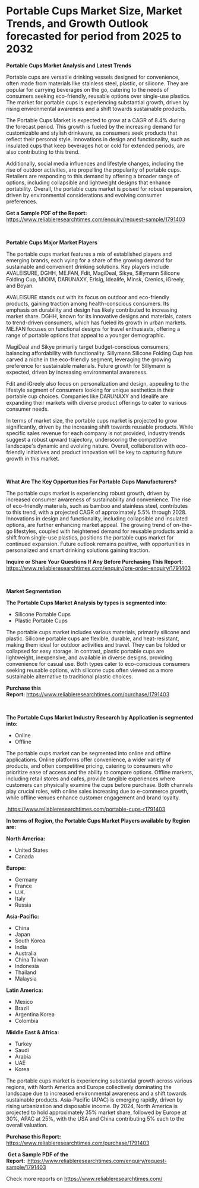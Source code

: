 <p><h1>Portable Cups Market Size, Market Trends, and Growth Outlook forecasted for period from 2025 to 2032</h1></p><p><strong>Portable Cups Market Analysis and Latest Trends</strong></p>
<p><p>Portable cups are versatile drinking vessels designed for convenience, often made from materials like stainless steel, plastic, or silicone. They are popular for carrying beverages on the go, catering to the needs of consumers seeking eco-friendly, reusable options over single-use plastics. The market for portable cups is experiencing substantial growth, driven by rising environmental awareness and a shift towards sustainable products.</p><p>The Portable Cups Market is expected to grow at a CAGR of 8.4% during the forecast period. This growth is fueled by the increasing demand for customizable and stylish drinkware, as consumers seek products that reflect their personal style. Innovations in design and functionality, such as insulated cups that keep beverages hot or cold for extended periods, are also contributing to this trend.</p><p>Additionally, social media influences and lifestyle changes, including the rise of outdoor activities, are propelling the popularity of portable cups. Retailers are responding to this demand by offering a broader range of options, including collapsible and lightweight designs that enhance portability. Overall, the portable cups market is poised for robust expansion, driven by environmental considerations and evolving consumer preferences.</p></p>
<p><strong>Get a Sample PDF of the Report:&nbsp;</strong> <a href="https://www.reliableresearchtimes.com/enquiry/request-sample/1791403?utm_campaign=3548&utm_medium=2&utm_source=Github&utm_content=ia&utm_term=04042025&utm_id=portable-cups">https://www.reliableresearchtimes.com/enquiry/request-sample/1791403</a></p>
<p>&nbsp;</p>
<p><strong>Portable Cups Major Market Players</strong></p>
<p><p>The portable cups market features a mix of established players and emerging brands, each vying for a share of the growing demand for sustainable and convenient drinking solutions. Key players include AVALEISURE, DGHH, ME.FAN, Fdit, MagiDeal, Sikye, Sillymann Silicone Folding Cup, MIOIM, DARUNAXY, Erlsig, Idealife, Minsk, Crenics, iGreely, and Boyan.</p><p>AVALEISURE stands out with its focus on outdoor and eco-friendly products, gaining traction among health-conscious consumers. Its emphasis on durability and design has likely contributed to increasing market share. DGHH, known for its innovative designs and materials, caters to trend-driven consumers, which has fueled its growth in urban markets. ME.FAN focuses on functional designs for travel enthusiasts, offering a range of portable options that appeal to a younger demographic.</p><p>MagiDeal and Sikye primarily target budget-conscious consumers, balancing affordability with functionality. Sillymann Silicone Folding Cup has carved a niche in the eco-friendly segment, leveraging the growing preference for sustainable materials. Future growth for Sillymann is expected, driven by increasing environmental awareness.</p><p>Fdit and iGreely also focus on personalization and design, appealing to the lifestyle segment of consumers looking for unique aesthetics in their portable cup choices. Companies like DARUNAXY and Idealife are expanding their markets with diverse product offerings to cater to various consumer needs.</p><p>In terms of market size, the portable cups market is projected to grow significantly, driven by the increasing shift towards reusable products. While specific sales revenue for each company is not provided, industry trends suggest a robust upward trajectory, underscoring the competitive landscape's dynamic and evolving nature. Overall, collaboration with eco-friendly initiatives and product innovation will be key to capturing future growth in this market.</p></p>
<p>&nbsp;</p>
<p><strong>What Are The Key Opportunities For Portable Cups Manufacturers?</strong></p>
<p><p>The portable cups market is experiencing robust growth, driven by increased consumer awareness of sustainability and convenience. The rise of eco-friendly materials, such as bamboo and stainless steel, contributes to this trend, with a projected CAGR of approximately 5.5% through 2028. Innovations in design and functionality, including collapsible and insulated options, are further enhancing market appeal. The growing trend of on-the-go lifestyles, coupled with heightened demand for reusable products amid a shift from single-use plastics, positions the portable cups market for continued expansion. Future outlook remains positive, with opportunities in personalized and smart drinking solutions gaining traction.</p></p>
<p><strong>Inquire or Share Your Questions If Any Before Purchasing This Report:</strong> <a href="https://www.reliableresearchtimes.com/enquiry/pre-order-enquiry/1791403?utm_campaign=3548&utm_medium=2&utm_source=Github&utm_content=ia&utm_term=04042025&utm_id=portable-cups">https://www.reliableresearchtimes.com/enquiry/pre-order-enquiry/1791403</a></p>
<p>&nbsp;</p>
<p><strong>Market Segmentation</strong></p>
<p><strong>The Portable Cups Market Analysis by types is segmented into:</strong></p>
<p><ul><li>Silicone Portable Cups</li><li>Plastic Portable Cups</li></ul></p>
<p><p>The portable cups market includes various materials, primarily silicone and plastic. Silicone portable cups are flexible, durable, and heat-resistant, making them ideal for outdoor activities and travel. They can be folded or collapsed for easy storage. In contrast, plastic portable cups are lightweight, inexpensive, and available in diverse designs, providing convenience for casual use. Both types cater to eco-conscious consumers seeking reusable options, with silicone cups often viewed as a more sustainable alternative to traditional plastic choices.</p></p>
<p><strong>Purchase this Report:&nbsp;</strong><a href="https://www.reliableresearchtimes.com/purchase/1791403?utm_campaign=3548&utm_medium=2&utm_source=Github&utm_content=ia&utm_term=04042025&utm_id=portable-cups">https://www.reliableresearchtimes.com/purchase/1791403</a></p>
<p>&nbsp;</p>
<p><strong>The Portable Cups Market Industry Research by Application is segmented into:</strong></p>
<p><ul><li>Online</li><li>Offline</li></ul></p>
<p><p>The portable cups market can be segmented into online and offline applications. Online platforms offer convenience, a wider variety of products, and often competitive pricing, catering to consumers who prioritize ease of access and the ability to compare options. Offline markets, including retail stores and cafes, provide tangible experiences where customers can physically examine the cups before purchase. Both channels play crucial roles, with online sales increasing due to e-commerce growth, while offline venues enhance customer engagement and brand loyalty.</p></p>
<p><a href="https://www.reliableresearchtimes.com/portable-cups-r1791403?utm_campaign=3548&utm_medium=2&utm_source=Github&utm_content=ia&utm_term=04042025&utm_id=portable-cups">&nbsp;https://www.reliableresearchtimes.com/portable-cups-r1791403</a></p>
<p><strong>In terms of Region, the Portable Cups Market Players available by Region are:</strong></p>
<p>
    <p> <strong> North America: </strong>
        <ul>
            <li>United States</li>
            <li>Canada</li>
        </ul>
        </p> 
    <p> <strong> Europe: </strong>
        <ul>
            <li>Germany</li>
            <li>France</li>
            <li>U.K.</li>
            <li>Italy</li>
            <li>Russia</li>
        </ul>
        </p> 
    <p> <strong> Asia-Pacific: </strong>
        <ul>
            <li>China</li>
            <li>Japan</li>
            <li>South Korea</li>
            <li>India</li>
            <li>Australia</li>
            <li>China Taiwan</li>
            <li>Indonesia</li>
            <li>Thailand</li>
            <li>Malaysia</li>
        </ul>
        </p> 
    <p> <strong> Latin America: </strong>
        <ul>
            <li>Mexico</li>
            <li>Brazil</li>
            <li>Argentina Korea</li>
            <li>Colombia</li>
        </ul>
        </p> 
    <p> <strong> Middle East & Africa: </strong>
        <ul>
            <li>Turkey</li>
            <li>Saudi</li>
            <li>Arabia</li>
            <li>UAE</li>
            <li>Korea</li>
        </ul>
    </p>
    </p>
<p><p>The portable cups market is experiencing substantial growth across various regions, with North America and Europe collectively dominating the landscape due to increased environmental awareness and a shift towards sustainable products. Asia-Pacific (APAC) is emerging rapidly, driven by rising urbanization and disposable income. By 2024, North America is projected to hold approximately 35% market share, followed by Europe at 30%, APAC at 25%, with the USA and China contributing 5% each to the overall valuation.</p></p>
<p><strong>Purchase this Report: </strong><a href="https://www.reliableresearchtimes.com/purchase/1791403?utm_campaign=3548&utm_medium=2&utm_source=Github&utm_content=ia&utm_term=04042025&utm_id=portable-cups">https://www.reliableresearchtimes.com/purchase/1791403</a></p>
<p>&nbsp;<strong>Get a Sample PDF of the Report:&nbsp;&nbsp;</strong><a href="https://www.reliableresearchtimes.com/enquiry/request-sample/1791403?utm_campaign=3548&utm_medium=2&utm_source=Github&utm_content=ia&utm_term=04042025&utm_id=portable-cups">https://www.reliableresearchtimes.com/enquiry/request-sample/1791403</a></p>
<p><strong></strong></p>
<p>Check more reports on <a href="https://www.reliableresearchtimes.com/?utm_campaign=3548&utm_medium=2&utm_source=Github&utm_content=ia&utm_term=04042025&utm_id=portable-cups">https://www.reliableresearchtimes.com/</a></p>